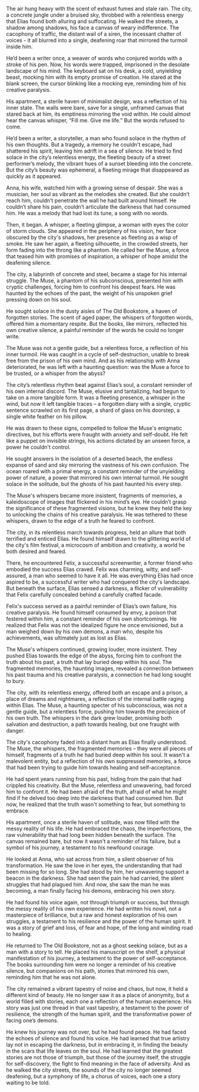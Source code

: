 The air hung heavy with the scent of exhaust fumes and stale rain. The city, a concrete jungle under a bruised sky, throbbed with a relentless energy that Elias found both alluring and suffocating. He walked the streets, a shadow among shadows, his face a canvas of weary indifference. The cacophony of traffic, the distant wail of a siren, the incessant chatter of voices - it all blurred into a single, deafening roar that mirrored the turmoil inside him. 

He’d been a writer once, a weaver of words who conjured worlds with a stroke of his pen. Now, his words were trapped, imprisoned in the desolate landscape of his mind. The keyboard sat on his desk, a cold, unyielding beast, mocking him with its empty promise of creation.  He stared at the blank screen, the cursor blinking like a mocking eye, reminding him of his creative paralysis.

His apartment, a sterile haven of minimalist design, was a reflection of his inner state.  The walls were bare, save for a single, unframed canvas that stared back at him, its emptiness mirroring the void within.  He could almost hear the canvas whisper, “Fill me. Give me life.” But the words refused to come. 

He’d been a writer, a storyteller, a man who found solace in the rhythm of his own thoughts. But a tragedy, a memory he couldn't escape, had shattered his spirit, leaving him adrift in a sea of silence.  He tried to find solace in the city’s relentless energy, the fleeting beauty of a street performer’s melody, the vibrant hues of a sunset bleeding into the concrete.  But the city’s beauty was ephemeral, a fleeting mirage that disappeared as quickly as it appeared.

Anna, his wife, watched him with a growing sense of despair.  She was a musician, her soul as vibrant as the melodies she created.  But she couldn’t reach him, couldn’t penetrate the wall he had built around himself.  He couldn’t share his pain, couldn’t articulate the darkness that had consumed him.  He was a melody that had lost its tune, a song with no words.  

Then, it began.  A whisper, a fleeting glimpse, a woman with eyes the color of storm clouds. She appeared in the periphery of his vision, her face obscured by the city's shadows, her presence as fleeting as a wisp of smoke. He saw her again, a fleeting silhouette, in the crowded streets, her form fading into the throng like a phantom.  He called her the Muse, a force that teased him with promises of inspiration, a whisper of hope amidst the deafening silence. 

The city, a labyrinth of concrete and steel, became a stage for his internal struggle. The Muse, a phantom of his subconscious, presented him with cryptic challenges, forcing him to confront his deepest fears.  He was haunted by the echoes of the past, the weight of his unspoken grief pressing down on his soul.

He sought solace in the dusty aisles of The Old Bookstore, a haven of forgotten stories.  The scent of aged paper, the whispers of forgotten words, offered him a momentary respite.  But the books, like mirrors, reflected his own creative silence, a painful reminder of the words he could no longer write.

The Muse was not a gentle guide, but a relentless force, a reflection of his inner turmoil.  He was caught in a cycle of self-destruction, unable to break free from the prison of his own mind.  And as his relationship with Anna deteriorated, he was left with a haunting question: was the Muse a force to be trusted, or a whisper from the abyss? 


The city’s relentless rhythm beat against Elias’s soul, a constant reminder of his own internal discord. The Muse, elusive and tantalizing, had begun to take on a more tangible form. It was a fleeting presence, a whisper in the wind, but now it left tangible traces – a forgotten diary with a single, cryptic sentence scrawled on its first page, a shard of glass on his doorstep, a single white feather on his pillow.

He was drawn to these signs, compelled to follow the Muse's enigmatic directives, but his efforts were fraught with anxiety and self-doubt. He felt like a puppet on invisible strings, his actions dictated by an unseen force, a power he couldn't control. 

He sought answers in the isolation of a deserted beach, the endless expanse of sand and sky mirroring the vastness of his own confusion. The ocean roared with a primal energy, a constant reminder of the unyielding power of nature, a power that mirrored his own internal turmoil. He sought solace in the solitude, but the ghosts of his past haunted his every step.

The Muse's whispers became more insistent, fragments of memories, a kaleidoscope of images that flickered in his mind’s eye. He couldn’t grasp the significance of these fragmented visions, but he knew they held the key to unlocking the chains of his creative paralysis.  He was tethered to these whispers, drawn to the edge of a truth he feared to confront.

The city, in its relentless march towards progress, held an allure that both terrified and enticed Elias.  He found himself drawn to the glittering world of the city's film festival, a microcosm of ambition and creativity, a world he both desired and feared.  

There, he encountered Felix, a successful screenwriter, a former friend who embodied the success Elias craved.  Felix was charming, witty, and self-assured, a man who seemed to have it all. He was everything Elias had once aspired to be, a successful writer who had conquered the city's landscape.  But beneath the surface, Elias sensed a darkness, a flicker of vulnerability that Felix carefully concealed behind a carefully crafted facade.

Felix's success served as a painful reminder of Elias’s own failure, his creative paralysis. He found himself consumed by envy, a poison that festered within him, a constant reminder of his own shortcomings.  He realized that Felix was not the idealized figure he once envisioned, but a man weighed down by his own demons, a man who, despite his achievements, was ultimately just as lost as Elias.

The Muse's whispers continued, growing louder, more insistent. They pushed Elias towards the edge of the abyss, forcing him to confront the truth about his past, a truth that lay buried deep within his soul.  The fragmented memories, the haunting images, revealed a connection between his past trauma and his creative paralysis, a connection he had long sought to bury.  

The city, with its relentless energy, offered both an escape and a prison, a place of dreams and nightmares, a reflection of the internal battle raging within Elias. The Muse, a haunting specter of his subconscious, was not a gentle guide, but a relentless force, pushing him towards the precipice of his own truth.  The whispers in the dark grew louder, promising both salvation and destruction, a path towards healing, but one fraught with danger. 


The city's cacophony faded into a distant hum as Elias finally understood. The Muse, the whispers, the fragmented memories – they were all pieces of himself, fragments of a truth he had buried deep within his soul. It wasn't a malevolent entity, but a reflection of his own suppressed memories, a force that had been trying to guide him towards healing and self-acceptance.

He had spent years running from his past, hiding from the pain that had crippled his creativity.  But the Muse, relentless and unwavering, had forced him to confront it.  He had been afraid of the truth, afraid of what he might find if he delved too deep into the darkness that had consumed him.  But now, he realized that the truth wasn't something to fear, but something to embrace.

His apartment, once a sterile haven of solitude, was now filled with the messy reality of his life.  He had embraced the chaos, the imperfections, the raw vulnerability that had long been hidden beneath the surface.  The canvas remained bare, but now it wasn't a reminder of his failure, but a symbol of his journey, a testament to his newfound courage.

He looked at Anna, who sat across from him, a silent observer of his transformation.  He saw the love in her eyes, the understanding that had been missing for so long.  She had stood by him, her unwavering support a beacon in the darkness.  She had seen the pain he had carried, the silent struggles that had plagued him.  And now, she saw the man he was becoming, a man finally facing his demons, embracing his own story.

He had found his voice again, not through triumph or success, but through the messy reality of his own experience.  He had written his novel, not a masterpiece of brilliance, but a raw and honest exploration of his own struggles, a testament to his resilience and the power of the human spirit.  It was a story of grief and loss, of fear and hope, of the long and winding road to healing.

He returned to The Old Bookstore, not as a ghost seeking solace, but as a man with a story to tell.  He placed his manuscript on the shelf, a physical manifestation of his journey, a testament to the power of self-acceptance.  The books surrounding him were no longer a reminder of his creative silence, but companions on his path, stories that mirrored his own, reminding him that he was not alone.

The city remained a vibrant tapestry of noise and chaos, but now, it held a different kind of beauty.  He no longer saw it as a place of anonymity, but a world filled with stories, each one a reflection of the human experience.  His story was just one thread in that vast tapestry, a testament to the power of resilience, the strength of the human spirit, and the transformative power of facing one’s demons.  

He knew his journey was not over, but he had found peace.  He had faced the echoes of silence and found his voice.  He had learned that true artistry lay not in escaping the darkness, but in embracing it, in finding the beauty in the scars that life leaves on the soul.  He had learned that the greatest stories are not those of triumph, but those of the journey itself, the struggle for self-discovery, the fight to find meaning in the face of adversity.  And as he walked the city streets, the sounds of the city no longer seemed deafening, but a symphony of life, a chorus of voices, each one a story waiting to be told. 
